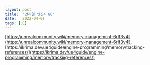 ```yaml
---
layout: post
title:  "언리얼 엔진4 GC"
date:   2022-04-09
tags: [UE]
---
```


[https://unrealcommunity.wiki/memory-management-6rlf3v4i](https://unrealcommunity.wiki/memory-management-6rlf3v4i),            
[https://ikrima.dev/ue4guide/engine-programming/memory/tracking-references/](https://ikrima.dev/ue4guide/engine-programming/memory/tracking-references/)                 